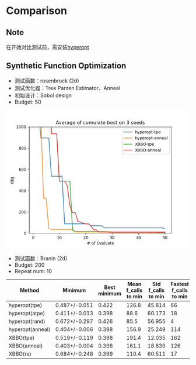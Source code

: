 # Comparison

## Note

在开始对比测试前，需安装[hyperopt](https://github.com/hyperopt/hyperopt)

## Synthetic Function Optimization

- 测试函数：rosenbrock (2d)
- 测试优化器：Tree Parzen Estimator、Anneal
- 初始设计：Sobol design
- Budget: 50

![rosenbrock hyperopt](../../out/comp_with_hyperopt.png)

- 测试函数：Branin (2d)
- Budget: 200
- Repeat num: 10

| Method           | Minimum       | Best minimum | Mean f_calls to min | Std f_calls to min | Fastest f_calls to min |
| ---------------- | ------------- | ------------ | ------------------- | ------------------ | ---------------------- |
| hyperopt(tpe)    | 0.487+/-0.051 | 0.422        | 126.8               | 45.814             | 66                     |
| hyperopt(atpe)   | 0.411+/-0.013 | 0.398        | 88.6                | 60.173             | 18                     |
| hyperopt(rand)   | 0.672+/-0.297 | 0.426        | 85.5                | 56.955             | 4                      |
| hyperopt(anneal) | 0.404+/-0.006 | 0.398        | 156.9               | 25.249             | 114                    |
| XBBO(tpe)        | 0.519+/-0.119 | 0.398        | 191.4               | 12.035             | 162                    |
| XBBO(anneal)     | 0.403+/-0.004 | 0.398        | 161.1               | 18.839             | 126                    |
| XBBO(rs)         | 0.684+/-0.248 | 0.399        | 110.4               | 60.511             | 17                     |